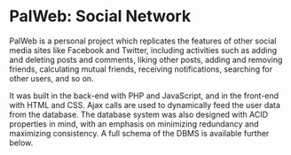 # PalWeb: Social Network

PalWeb is a personal project which replicates the features of other social media sites like Facebook and Twitter, including activities such as adding and deleting posts and comments, liking other posts, adding and removing friends, calculating mutual friends, receiving notifications, searching for other users, and so on.

It was built in the back-end with PHP and JavaScript, and in the front-end with HTML and CSS. Ajax calls are used to dynamically feed the user data from the database. The database system was also designed with ACID properties in mind, with an emphasis on minimizing redundancy and maximizing consistency. A full schema of the DBMS is available further below.


